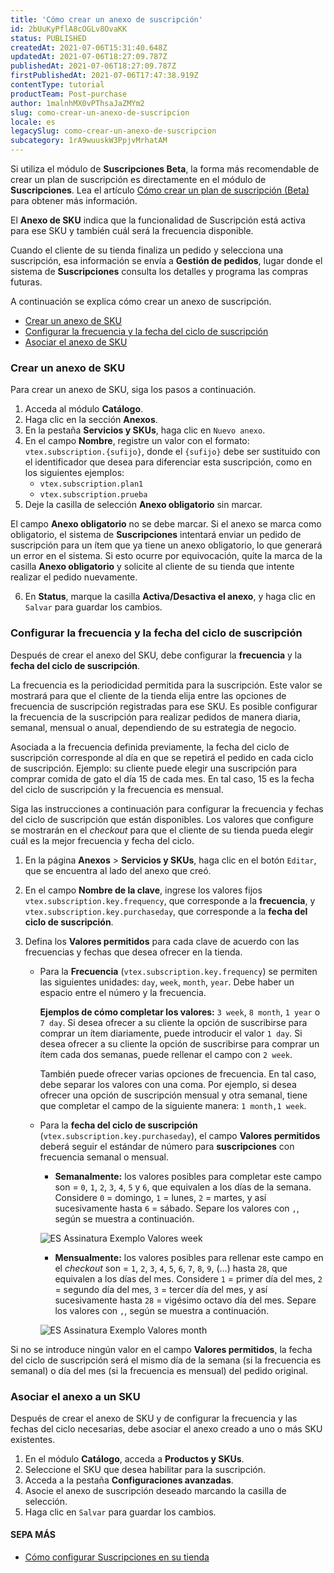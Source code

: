 ```yaml
---
title: 'Cómo crear un anexo de suscripción'
id: 2bUuKyPflA8cOGLv8OvaKK
status: PUBLISHED
createdAt: 2021-07-06T15:31:40.648Z
updatedAt: 2021-07-06T18:27:09.787Z
publishedAt: 2021-07-06T18:27:09.787Z
firstPublishedAt: 2021-07-06T17:47:38.919Z
contentType: tutorial
productTeam: Post-purchase
author: 1malnhMX0vPThsaJaZMYm2
slug: como-crear-un-anexo-de-suscripcion
locale: es
legacySlug: como-crear-un-anexo-de-suscripcion
subcategory: 1rA9wuuskW3PpjvMrhatAM
---
```


 <div class="alert alert-info">
  <p>Si utiliza el módulo de <strong>Suscripciones Beta</strong>, la forma más recomendable de crear un plan de suscripción es directamente en el módulo de <strong>Suscripciones</strong>. Lea el artículo <a href="https://help.vtex.com/es/tutorial/como-criar-um-plano-de-assinatura-beta--1qGRoFczm98Wgt81f9mUqC">Cómo crear un plan de suscripción (Beta)</a> para obtener más información.</p>
</div>

El **Anexo de SKU** indica que la funcionalidad de Suscripción está activa para ese SKU y también cuál será la frecuencia disponible. 

Cuando el cliente de su tienda finaliza un pedido y selecciona una suscripción, esa información se envía a **Gestión de pedidos**, lugar donde el sistema de **Suscripciones** consulta los detalles y programa las compras futuras.

A continuación se explica cómo crear un anexo de suscripción.

* [Crear un anexo de SKU](#crear-un-anexo-de-SKU)
* [Configurar la frecuencia y la fecha del ciclo de suscripción](#configurar-la-frecuencia-y-fecha-del-ciclo-de-suscripcion)
* [Asociar el anexo de SKU](#asociar-el-anexo-a-un-sku)

### Crear un anexo de SKU

Para crear un anexo de SKU, siga los pasos a continuación.

1. Acceda al módulo **Catálogo**.
2. Haga clic en la sección **Anexos**.
3. En la pestaña **Servicios y SKUs**, haga clic en `Nuevo anexo`.
4. En el campo **Nombre**, registre un valor con el formato: `vtex.subscription.{sufijo}`, donde el `{sufijo}` debe ser sustituido con el identificador que desea para diferenciar esta suscripción, como en los siguientes ejemplos:
    * `vtex.subscription.plan1`
    * `vtex.subscription.prueba`
5. Deje la casilla de selección **Anexo obligatorio** sin marcar.

<div class="alert alert-warning">
  <p>El campo <strong>Anexo obligatorio</strong> no se debe marcar. Si el anexo se marca como obligatorio, el sistema de <strong>Suscripciones</strong> intentará enviar un pedido de suscripción para un ítem que ya tiene un anexo obligatorio, lo que generará un error en el sistema. Si esto ocurre por equivocación, quite la marca de la casilla <strong>Anexo obligatorio</strong> y solicite al cliente de su tienda que intente realizar el pedido nuevamente.</p>
</div>

6. En **Status**, marque la casilla **Activa/Desactiva el anexo**, y haga clic en `Salvar` para guardar los cambios.

### Configurar la frecuencia y la fecha del ciclo de suscripción

Después de crear el anexo del SKU, debe configurar la **frecuencia** y la **fecha del ciclo de suscripción**.

La frecuencia es la periodicidad permitida para la suscripción. Este valor se mostrará para que el cliente de la tienda elija entre las opciones de frecuencia de suscripción registradas para ese SKU. Es posible configurar la frecuencia de la suscripción para realizar pedidos de manera diaria, semanal, mensual o anual, dependiendo de su estrategia de negocio.

Asociada a la frecuencia definida previamente, la fecha del ciclo de suscripción corresponde al día en que se repetirá el pedido en cada ciclo de suscripción. Ejemplo: su cliente puede elegir una suscripción para comprar comida de gato el día 15 de cada mes. En tal caso, 15 es la fecha del ciclo de suscripción y la frecuencia es mensual.

Siga las instrucciones a continuación para configurar la frecuencia y fechas del ciclo de suscripción que están disponibles. Los valores que configure se mostrarán en el _checkout_ para que el cliente de su tienda pueda elegir cuál es la mejor frecuencia y fecha del ciclo.

1. En la página **Anexos** > **Servicios y SKUs**, haga clic en el botón `Editar`, que se encuentra al lado del anexo que creó.
2. En el campo **Nombre de la clave**, ingrese los valores fijos `vtex.subscription.key.frequency`, que corresponde a la **frecuencia**, y `vtex.subscription.key.purchaseday`, que corresponde a la **fecha del ciclo de suscripción**.
3. Defina los **Valores permitidos** para cada clave de acuerdo con las frecuencias y fechas que desea ofrecer en la tienda.

   * Para la **Frecuencia** (`vtex.subscription.key.frequency`) se permiten las siguientes unidades: `day`, `week`, `month`, `year`. Debe haber un espacio entre el número y la frecuencia.

        **Ejemplos de cómo completar los valores:** `3 week`, `8 month`, `1 year` o `7 day`. Si desea ofrecer a su cliente la opción de suscribirse para comprar un ítem diariamente, puede introducir el valor `1 day`. Si desea ofrecer a su cliente la opción de suscribirse para comprar un ítem cada dos semanas, puede rellenar el campo con `2 week`.

        También puede ofrecer varias opciones de frecuencia. En tal caso, debe separar los valores con una coma. Por ejemplo, si desea ofrecer una opción de suscripción mensual y otra semanal, tiene que completar el campo de la siguiente manera: `1 month,1 week`.

    * Para la **fecha del ciclo de suscripción** (`vtex.subscription.key.purchaseday`), el campo **Valores permitidos** deberá seguir el estándar de número para **suscripciones** con frecuencia semanal o mensual.

        * **Semanalmente:** los valores posibles para completar este campo son = `0`, `1`, `2`, `3`, `4`, `5` y `6`, que equivalen a los días de la semana. Considere `0` = domingo, `1` = lunes, `2` = martes, y así sucesivamente hasta `6` = sábado. Separe los valores con `,`, según se muestra a continuación.

        ![ES Assinatura Exemplo Valores week](//images.ctfassets.net/alneenqid6w5/1KDaD3iRFBwt7xrikkB8V9/ecfe9cb9da8bb798d410f5d709c8b04d/ES_Assinatura_Exemplo_Valores_week.png)

        * **Mensualmente:** los valores posibles para rellenar este campo en el _checkout_ son = `1`, `2`, `3`, `4`, `5`, `6`, `7`, `8`, `9`, (...) hasta `28`, que equivalen a los días del mes. Considere `1` = primer día del mes, `2` = segundo día del mes, `3` = tercer día del mes, y así sucesivamente hasta `28` = vigésimo octavo día del mes. Separe los valores con `,`, según se muestra a continuación.

        ![ES Assinatura Exemplo Valores month](//images.ctfassets.net/alneenqid6w5/5tbntKlv4WeYUXQtM8EMGz/84d58a31d1b449fdbdfad60fae5dec0d/ES_Assinatura_Exemplo_Valores_month.png)

<div class="alert alert-info">
  <p>Si no se introduce ningún valor en el campo <strong>Valores permitidos</strong>, la fecha del ciclo de suscripción será el mismo día de la semana (si la frecuencia es semanal) o día del mes (si la frecuencia es mensual) del pedido original.</p>
</div>

### Asociar el anexo a un SKU

Después de crear el anexo de SKU y de configurar la frecuencia y las fechas del ciclo necesarias, debe asociar el anexo creado a uno o más SKU existentes.

1. En el módulo **Catálogo**, acceda a **Productos y SKUs**.
2. Seleccione el SKU que desea habilitar para la suscripción.
3. Acceda a la pestaña **Configuraciones avanzadas**.
4. Asocie el anexo de suscripción deseado marcando la casilla de selección.
5. Haga clic en `Salvar` para guardar los cambios.

#### **SEPA MÁS**

* [Cómo configurar Suscripciones en su tienda](https://help.vtex.com/es/tutorial/como-configurar-assinaturas--1FA9dfE7vJqxBna9Nft5Sj)
